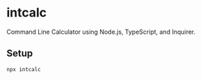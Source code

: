 # intcalc

Command Line Calculator using Node.js, TypeScript, and Inquirer.

## Setup

```bash
npx intcalc
```
